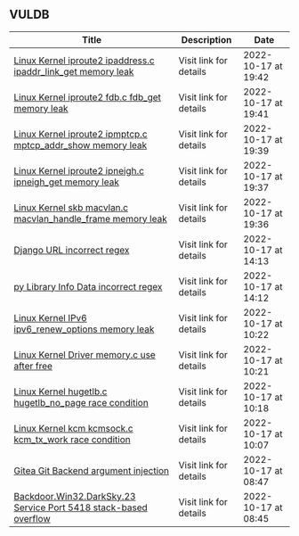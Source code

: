 ## VULDB
|Title|Description|Date|
|---|---|---|
| [Linux Kernel iproute2 ipaddress.c ipaddr_link_get memory leak](https://vuldb.com/?id.211028) | Visit link for details | 2022-10-17 at 19:42 |
| [Linux Kernel iproute2 fdb.c fdb_get memory leak](https://vuldb.com/?id.211027) | Visit link for details | 2022-10-17 at 19:41 |
| [Linux Kernel iproute2 ipmptcp.c mptcp_addr_show memory leak](https://vuldb.com/?id.211026) | Visit link for details | 2022-10-17 at 19:39 |
| [Linux Kernel iproute2 ipneigh.c ipneigh_get memory leak](https://vuldb.com/?id.211025) | Visit link for details | 2022-10-17 at 19:37 |
| [Linux Kernel skb macvlan.c macvlan_handle_frame memory leak](https://vuldb.com/?id.211024) | Visit link for details | 2022-10-17 at 19:36 |
| [Django URL incorrect regex](https://vuldb.com/?id.211023) | Visit link for details | 2022-10-17 at 14:13 |
| [py Library Info Data incorrect regex](https://vuldb.com/?id.211022) | Visit link for details | 2022-10-17 at 14:12 |
| [Linux Kernel IPv6 ipv6_renew_options memory leak](https://vuldb.com/?id.211021) | Visit link for details | 2022-10-17 at 10:22 |
| [Linux Kernel Driver memory.c use after free](https://vuldb.com/?id.211020) | Visit link for details | 2022-10-17 at 10:21 |
| [Linux Kernel hugetlb.c hugetlb_no_page race condition](https://vuldb.com/?id.211019) | Visit link for details | 2022-10-17 at 10:18 |
| [Linux Kernel kcm kcmsock.c kcm_tx_work race condition](https://vuldb.com/?id.211018) | Visit link for details | 2022-10-17 at 10:07 |
| [Gitea Git Backend argument injection](https://vuldb.com/?id.211017) | Visit link for details | 2022-10-17 at 08:47 |
| [Backdoor.Win32.DarkSky.23 Service Port 5418 stack-based overflow](https://vuldb.com/?id.211016) | Visit link for details | 2022-10-17 at 08:45 |
